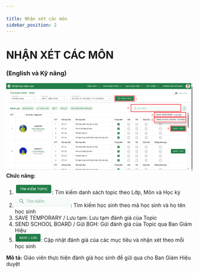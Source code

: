 ```yaml
---

title: Nhận xét các môn
sidebar_position: 2
---
```


# NHẬN XÉT CÁC MÔN
### (English và Kỹ năng) 
![Nhận xét môn](/img/giao-vien/nhan-xet-cac-mon/nhan-xet-cac-mon.png)  
__Chức năng:__ 
1. <img src="/img/giao-vien/nhan-xet-cac-mon/tim-kiem-topic.png" alt="Tìm kiếm topic" width="100" />: Tìm kiếm danh sách topic theo Lớp, Môn và Học kỳ 
2. <img src="/img/chung/tim-kiem.png" alt="Tìm kiếm" width="150" />: Tìm kiếm học sinh theo mã học sinh và họ tên học sinh 
3. SAVE TEMPORARY / Lưu tạm: Lưu tạm đánh giá của Topic 
4. SEND SCHOOL BOARD / Gửi BGH: Gửi đánh giá của Topic qua Ban Giám Hiệu 
5. <img src="/img/giao-vien/nhan-xet-cac-mon/luu.png" alt="Lưu" width="70" />: Cập nhật đánh giá của các mục tiêu và nhận xét theo mỗi học sinh  

__Mô tả:__ Giáo viên thực hiện đánh giá học sinh để gửi qua cho Ban Giám Hiệu duyệt 




